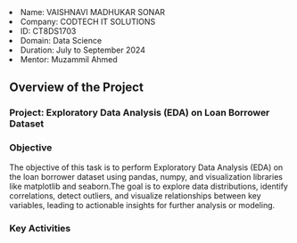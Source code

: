 <li> Name: VAISHNAVI MADHUKAR SONAR </li>
<li> Company: CODTECH IT SOLUTIONS</li>
<li> ID: CT8DS1703</li>
<li> Domain: Data Science</li>
<li> Duration: July to September 2024</li>
<li> Mentor: Muzammil Ahmed</li>


## Overview of the Project

### Project:  Exploratory Data Analysis (EDA) on Loan Borrower Dataset

### Objective
The objective of this task is to perform Exploratory Data Analysis (EDA) on the loan borrower dataset using pandas, numpy, and visualization libraries like matplotlib and seaborn.The goal is to explore data distributions, identify correlations, detect outliers, and visualize relationships between key variables, leading to actionable insights for further analysis or modeling.

### Key Activities
